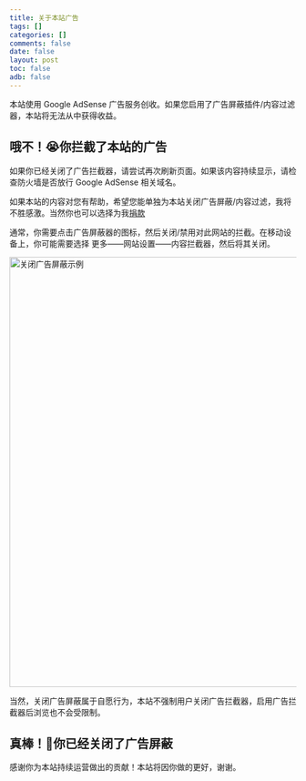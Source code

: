 ```yaml
---
title: 关于本站广告
tags: []
categories: []
comments: false
date: false
layout: post
toc: false
adb: false
---
```


本站使用 Google AdSense 广告服务创收。如果您启用了广告屏蔽插件/内容过滤器，本站将无法从中获得收益。

<div class="tloC is-hidden">

## 哦不！😭你拦截了本站的广告

如果你已经关闭了广告拦截器，请尝试再次刷新页面。如果该内容持续显示，请检查防火墙是否放行 Google AdSense 相关域名。

如果本站的内容对您有帮助，希望您能单独为本站关闭广告屏蔽/内容过滤，我将不胜感激。当然你也可以选择为我[捐款](/transfer/)

通常，你需要点击广告屏蔽器的图标，然后关闭/禁用对此网站的拦截。在移动设备上，你可能需要选择 更多——网站设置——内容拦截器，然后将其关闭。

<picture>
  <source src="https://cdn.yangxi.tech/6T-behmofKYLsxlrK0l_MQ/c6419187-0e06-4245-82bb-5142f277f501/extra" media="(prefers-color-scheme: dark)" width="1148" height="752">
  <source src="https://cdn.yangxi.tech/6T-behmofKYLsxlrK0l_MQ/c31a88d5-dd23-448d-4742-a0c2dc67c001/extra" media="(prefers-color-scheme: light)" width="1152" height="756">
  <img src="https://cdn.yangxi.tech/6T-behmofKYLsxlrK0l_MQ/c31a88d5-dd23-448d-4742-a0c2dc67c001/extra" alt="关闭广告屏蔽示例" width="1152" height="756" data-raw="true"/>
</picture>

当然，关闭广告屏蔽属于自愿行为，本站不强制用户关闭广告拦截器，启用广告拦截器后浏览也不会受限制。

</div>

<div class="tloD">

## 真棒！🎉你已经关闭了广告屏蔽

感谢你为本站持续运营做出的贡献！本站将因你做的更好，谢谢。

</div>
